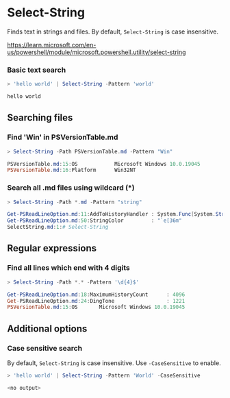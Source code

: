 # Select-String

Finds text in strings and files. By default, `Select-String` is case insensitive.

https://learn.microsoft.com/en-us/powershell/module/microsoft.powershell.utility/select-string

### Basic text search
```powershell
> 'hello world' | Select-String -Pattern 'world'

hello world
```

## Searching files

### Find 'Win' in PSVersionTable.md
```powershell
> Select-String -Path PSVersionTable.md -Pattern "Win"

PSVersionTable.md:15:OS            Microsoft Windows 10.0.19045
PSVersionTable.md:16:Platform      Win32NT
```

### Search all .md files using wildcard (*)
```powershell
> Select-String -Path *.md -Pattern "string"

Get-PSReadLineOption.md:11:AddToHistoryHandler : System.Func[System.String]
Get-PSReadLineOption.md:50:StringColor         : "`e[36m"
SelectString.md:1:# Select-String
```

## Regular expressions

### Find all lines which end with 4 digits
```powershell
> Select-String -Path *.* -Pattern '\d{4}$'

Get-PSReadLineOption.md:18:MaximumHistoryCount      : 4096
Get-PSReadLineOption.md:24:DingTone                 : 1221
PSVersionTable.md:15:OS       Microsoft Windows 10.0.19045
```

## Additional options

### Case sensitive search
By default, `Select-String` is case insensitive. Use `-CaseSensitive` to enable.

```powershell
> 'hello world' | Select-String -Pattern 'World' -CaseSensitive

<no output>
```
